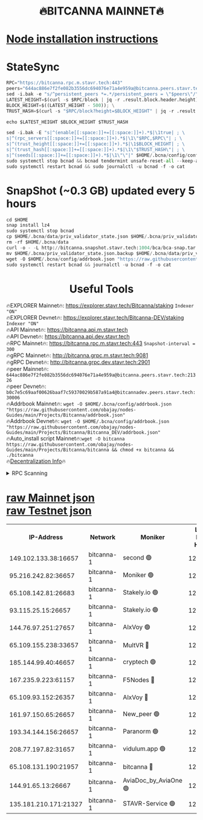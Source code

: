 <h1 align="center"> 🔥BITCANNA MAINNET🔥</h1>


[Node installation instructions](https://github.com/obajay/nodes-Guides/tree/main/Projects/Bitcanna)
=

# StateSync
```python
RPC="https://bitcanna.rpc.m.stavr.tech:443"
peers="644ac886e7f2fe082b3556dc694076e71a4e959a@bitcanna.peers.stavr.tech:21326"
sed -i.bak -e "s/^persistent_peers *=.*/persistent_peers = \"$peers\"/" $HOME/.bcna/config/config.toml
LATEST_HEIGHT=$(curl -s $RPC/block | jq -r .result.block.header.height); \
BLOCK_HEIGHT=$((LATEST_HEIGHT - 500)); \
TRUST_HASH=$(curl -s "$RPC/block?height=$BLOCK_HEIGHT" | jq -r .result.block_id.hash)

echo $LATEST_HEIGHT $BLOCK_HEIGHT $TRUST_HASH

sed -i.bak -E "s|^(enable[[:space:]]+=[[:space:]]+).*$|\1true| ; \
s|^(rpc_servers[[:space:]]+=[[:space:]]+).*$|\1\"$RPC,$RPC\"| ; \
s|^(trust_height[[:space:]]+=[[:space:]]+).*$|\1$BLOCK_HEIGHT| ; \
s|^(trust_hash[[:space:]]+=[[:space:]]+).*$|\1\"$TRUST_HASH\"| ; \
s|^(seeds[[:space:]]+=[[:space:]]+).*$|\1\"\"|" $HOME/.bcna/config/config.toml
sudo systemctl stop bcnad && bcnad tendermint unsafe-reset-all --keep-addr-book
sudo systemctl restart bcnad && sudo journalctl -u bcnad -f -o cat
```
# SnapShot (~0.3 GB) updated every 5 hours
```python
cd $HOME
snap install lz4
sudo systemctl stop bcnad
cp $HOME/.bcna/data/priv_validator_state.json $HOME/.bcna/priv_validator_state.json.backup
rm -rf $HOME/.bcna/data
curl -o - -L http://bitcanna.snapshot.stavr.tech:1004/bca/bca-snap.tar.lz4 | lz4 -c -d - | tar -x -C $HOME/.bcna --strip-components 2
mv $HOME/.bcna/priv_validator_state.json.backup $HOME/.bcna/data/priv_validator_state.json
wget -O $HOME/.bcna/config/addrbook.json "https://raw.githubusercontent.com/obajay/nodes-Guides/main/Projects/Bitcanna/addrbook.json"
sudo systemctl restart bcnad && journalctl -u bcnad -f -o cat
```

 <h1 align="center"> Useful Tools</h1>

🔥EXPLORER Mainnet🔥:    https://explorer.stavr.tech/Bitcanna/staking          `Indexer "ON"` \
🔥EXPLORER Devnet🔥:     https://explorer.stavr.tech/Bitcanna-DEV/staking     `Indexer "ON"` \
🔥API Mainnet🔥:         https://bitcanna.api.m.stavr.tech \
🔥API Devnet🔥:          https://bitcanna.api.dev.stavr.tech \
🔥RPC Mainnet🔥:         https://bitcanna.rpc.m.stavr.tech:443         `Snapshot-interval = 300` \
🔥gRPC Mainnet🔥:        http://bitcanna.grpc.m.stavr.tech:9081 \
🔥gRPC Devnet🔥:         http://bitcanna.grpc.dev.stavr.tech:2901 \
🔥peer Mainnet🔥:        `644ac886e7f2fe082b3556dc694076e71a4e959a@bitcanna.peers.stavr.tech:21326` \
🔥peer Devnet🔥:         `b0c7e5c69aaf00626baaf7c59370029b587a91a4@bitcannadev.peers.stavr.tech:30006` \
🔥Addrbook Mainnet🔥:    ```wget -O $HOME/.bcna/config/addrbook.json "https://raw.githubusercontent.com/obajay/nodes-Guides/main/Projects/Bitcanna/addrbook.json"``` \
🔥Addrbook Devnet🔥:    ```wget -O $HOME/.bcna/config/addrbook.json "https://raw.githubusercontent.com/obajay/nodes-Guides/main/Projects/Bitcanna/Bitcanna_DEV/addrbook.json"``` \
🔥Auto_install script Mainnet🔥:```wget -O bitcanna https://raw.githubusercontent.com/obajay/nodes-Guides/main/Projects/Bitcanna/bitcanna && chmod +x bitcanna && ./bitcanna``` \
🔥[Decentralization Info](https://github.com/obajay/StateSync-snapshots/tree/main/Projects/Bitcanna/Decentralization)🔥


<details>
<summary>RPC Scanning</summary>

<h2 align="center"> We scan nodes in real time every 4 hours. And we provide the final result of RPC endpoints.
We cannot influence the operation of these nodes in any way. </h2>


```python
If Voting Power is higher than 0 --> then the Node is a validator of the network and may be subject to attack and be a potential threat to the chain.
```
```python
We marked such validators with a red symbol
```

</details>

[raw Mainnet json](https://rpc-check.bcam.stavr.tech/bcam/rpc-bcam-result.json) \
[raw Testnet json](https://github.com/obajay/StateSync-snapshots/tree/main/Projects/Bitcanna/Rpc-Check-Testnet)
=



<table><tr><th>IP-Address</th><th>Network</th><th>Moniker</th><th>Latest Block Height</th><th>Earliest Block Height</th><th>Catching Up</th><th>Tx Index</th><th>Voting Power</th><th>Scan Time</th></tr><tr><td>149.102.133.38:16657</td><td>bitcanna-1</td><td>second 🟢</td><td>12643977</td><td>1</td><td>False</td><td>on</td><td>0</td><td>2024-02-18T19:56:18.192454982UTC</td></tr><tr><td>95.216.242.82:36657</td><td>bitcanna-1</td><td>Moniker 🟢</td><td>12643966</td><td>5776907</td><td>False</td><td>on</td><td>0</td><td>2024-02-18T19:55:15.211933004UTC</td></tr><tr><td>65.108.142.81:26683</td><td>bitcanna-1</td><td>Stakely.io 🟢</td><td>12643970</td><td>6152001</td><td>False</td><td>on</td><td>0</td><td>2024-02-18T19:55:39.374844302UTC</td></tr><tr><td>93.115.25.15:26657</td><td>bitcanna-1</td><td>Stakely.io 🟢</td><td>12643969</td><td>6520001</td><td>False</td><td>on</td><td>0</td><td>2024-02-18T19:55:32.887003001UTC</td></tr><tr><td>144.76.97.251:27657</td><td>bitcanna-1</td><td>AlxVoy 🟢</td><td>12643974</td><td>8805201</td><td>False</td><td>on</td><td>0</td><td>2024-02-18T19:56:05.520386962UTC</td></tr><tr><td>65.109.155.238:33657</td><td>bitcanna-1</td><td>MultVR 🔴</td><td>12643971</td><td>9933415</td><td>False</td><td>on</td><td>353060</td><td>2024-02-18T19:55:47.182674393UTC</td></tr><tr><td>185.144.99.40:46657</td><td>bitcanna-1</td><td>cryptech 🟢</td><td>12643965</td><td>11528001</td><td>False</td><td>on</td><td>0</td><td>2024-02-18T19:55:10.815253327UTC</td></tr><tr><td>167.235.9.223:61157</td><td>bitcanna-1</td><td>F5Nodes 🔴</td><td>12643972</td><td>12084001</td><td>False</td><td>on</td><td>570</td><td>2024-02-18T19:55:49.458079242UTC</td></tr><tr><td>65.109.93.152:26357</td><td>bitcanna-1</td><td>AlxVoy 🔴</td><td>12643977</td><td>12109301</td><td>False</td><td>on</td><td>1391783</td><td>2024-02-18T19:56:18.834021609UTC</td></tr><tr><td>161.97.150.65:26657</td><td>bitcanna-1</td><td>New_peer 🟢</td><td>12643970</td><td>12254001</td><td>False</td><td>on</td><td>0</td><td>2024-02-18T19:55:39.665530064UTC</td></tr><tr><td>193.34.144.156:26657</td><td>bitcanna-1</td><td>Paranorm 🟢</td><td>12643972</td><td>12271301</td><td>False</td><td>on</td><td>0</td><td>2024-02-18T19:55:54.268961929UTC</td></tr><tr><td>208.77.197.82:31657</td><td>bitcanna-1</td><td>vidulum.app 🟢</td><td>12596389</td><td>12386934</td><td>False</td><td>on</td><td>0</td><td>2024-02-18T19:55:42.630123962UTC</td></tr><tr><td>65.108.131.190:21957</td><td>bitcanna-1</td><td>bitcanna 🔴</td><td>12643972</td><td>12543972</td><td>False</td><td>on</td><td>419051</td><td>2024-02-18T19:55:53.985210036UTC</td></tr><tr><td>144.91.65.13:26667</td><td>bitcanna-1</td><td>AviaDoc_by_AviaOne 🟢</td><td>12643974</td><td>12631001</td><td>False</td><td>on</td><td>0</td><td>2024-02-18T19:56:02.888961142UTC</td></tr><tr><td>135.181.210.171:21327</td><td>bitcanna-1</td><td>STAVR-Service 🟢</td><td>12643974</td><td>12642101</td><td>False</td><td>on</td><td>0</td><td>2024-02-18T19:56:05.273371342UTC</td></tr></table>
